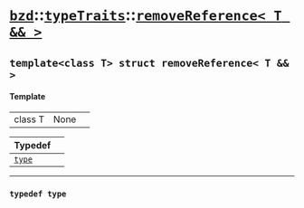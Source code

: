 # [`bzd`](../../../index.md)::[`typeTraits`](../../index.md)::[`removeReference< T && >`](../index.md)

## `template<class T> struct removeReference< T && >`

#### Template
||||
|---:|:---|:---|
|class T|None||

|Typedef||
|:---|:---|
|[`type`](./index.md)||
------
### `typedef type`


